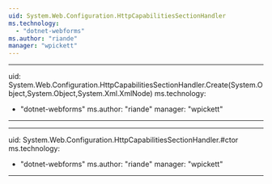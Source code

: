 ```yaml
---
uid: System.Web.Configuration.HttpCapabilitiesSectionHandler
ms.technology: 
  - "dotnet-webforms"
ms.author: "riande"
manager: "wpickett"
---
```


---
uid: System.Web.Configuration.HttpCapabilitiesSectionHandler.Create(System.Object,System.Object,System.Xml.XmlNode)
ms.technology: 
  - "dotnet-webforms"
ms.author: "riande"
manager: "wpickett"
---

---
uid: System.Web.Configuration.HttpCapabilitiesSectionHandler.#ctor
ms.technology: 
  - "dotnet-webforms"
ms.author: "riande"
manager: "wpickett"
---
